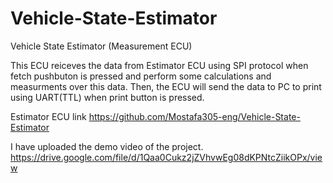 # Vehicle-State-Estimator
Vehicle State Estimator (Measurement ECU)

This ECU reiceves the data from Estimator ECU using SPI protocol when fetch pushbuton is pressed and perform some calculations and measurments over this data.
Then, the ECU will send the data to PC to print using UART(TTL) when print button is pressed.


Estimator ECU link https://github.com/Mostafa305-eng/Vehicle-State-Estimator

I have uploaded the demo video of the project. https://drive.google.com/file/d/1Qaa0Cukz2jZVhvwEg08dKPNtcZiikOPx/view
